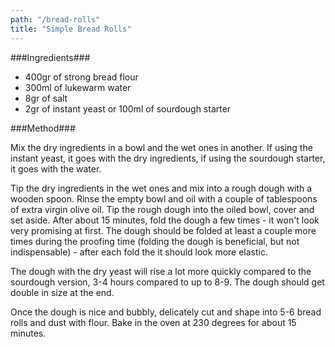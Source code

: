 ```yaml
---
path: "/bread-rolls"
title: "Simple Bread Rolls"
---
```


###Ingredients###

- 400gr of strong bread flour 
- 300ml of lukewarm water
- 8gr of salt 
- 2gr of instant yeast or 100ml of sourdough starter

###Method###

Mix the dry ingredients in a bowl and the wet ones in another. If using the instant yeast, it goes with the dry ingredients, if using the sourdough starter, it goes with the water.

Tip the dry ingredients in the wet ones and mix into a rough dough with a wooden spoon. Rinse the empty bowl and oil with a couple of tablespoons of extra virgin olive oil.
Tip the rough dough into the oiled bowl, cover and set aside.
After about 15 minutes, fold the dough a few times - it won't look very promising at first. The dough should be folded at least a couple more times during the proofing time (folding the dough is beneficial, but not indispensable) - after each fold the it should look more elastic. 

The dough with the dry yeast will rise a lot more quickly compared to the sourdough version, 3-4 hours compared to up to 8-9. The dough should get double in size at the end.

Once the dough is nice and bubbly, delicately cut and shape into 5-6 bread rolls and dust with flour.
Bake in the oven at 230 degrees for about 15 minutes.
